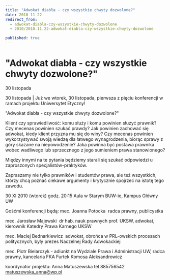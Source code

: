 ```yaml
---
title: "Adwokat diabła - czy wszystkie chwyty dozwolone?"
date: 2010-11-22
redirect_from: 
  - adwokat-diabla-czy-wszystkie-chwyty-dozwolone
  - 2010/2010.11.22-adwokat-diabla-czy-wszystkie-chwyty-dozwolone

published: true
---
```




# "Adwokat diabła - czy wszystkie chwyty dozwolone?"

<time>30 listopada</time>

30 listopada | 
Już we wtorek, 30 listopada, pierwsza z pięciu konferencji w ramach projektu Uniwersytet Etyczny!

"Adwokat diabła - czy wszystkie chwyty dozwolone?"

Klient czy sprawiedliwość: komu służy i komu powinien służyć prawnik? Czy mecenas powinien szukać prawdy? Jak powinien zachować się adwokat, kiedy klient przyzna mu się do winy? Czy mecenas powinien wykorzystywać swoją wiedzę dla łatwego wynagrodzenia, biorąc sprawy z góry skazane na niepowodzenie? Jaka powinna być postawa prawnika wobec wadliwego lub sprzecznego z jego sumieniem prawa stanowionego?

Między innymi na te pytania będziemy starali się szukać odpowiedzi u zaproszonych specjalistów-praktyków.

Zapraszamy nie tylko prawników i studentów prawa, ale też wszystkich, którzy chcą poznać ciekawe argumenty i krytycznie spojrzeć na istotę tego zawodu.

30 XI 2010 (wtorek) godz. 20:15 Aula w Starym BUW-ie, Kampus Główny UW

Gośćmi konferencji będą:
mec. Joanna Potocka&nbsp; radca prawny, publicystka

mec. Jarosław Majewski&nbsp; dr hab. nauk prawnych prof. UKSW, adwokat, kierownik Katedry Prawa Karnego UKSW

mec. Maciej Bednarkiewicz&nbsp; adwokat, obrońca w PRL-owskich procesach
politycznych, były prezes Naczelnej Rady Adwokackiej

mec.
 Piotr Bielarczyk - adiunkt na Wydziale Prawa i Administracji UW, radca prawny, kancelaria FKA Furtek Komosa Aleksandrowicz

koordynator projektu:
Anna Matuszewska
tel 885756542
matuszewska_anna@wp.pl

<!--CONTENT FROM OLD SERVER (jos before 2013): 30 listopada | 
Już we wtorek, 30 listopada, pierwsza z pięciu konferencji w ramach projektu Uniwersytet Etyczny!

"Adwokat diabła - czy wszystkie chwyty dozwolone?"

Klient czy sprawiedliwość: komu służy i komu powinien służyć prawnik? Czy mecenas powinien szukać prawdy? Jak powinien zachować się adwokat, kiedy klient przyzna mu się do winy? Czy mecenas powinien wykorzystywać swoją wiedzę dla łatwego wynagrodzenia, biorąc sprawy z góry skazane na niepowodzenie? Jaka powinna być postawa prawnika wobec wadliwego lub sprzecznego z jego sumieniem prawa stanowionego?

Między innymi na te pytania będziemy starali się szukać odpowiedzi u zaproszonych specjalistów-praktyków.

Zapraszamy nie tylko prawników i studentów prawa, ale też wszystkich, którzy chcą poznać ciekawe argumenty i krytycznie spojrzeć na istotę tego zawodu.

30 XI 2010 (wtorek) godz. 20:15 Aula w Starym BUW-ie, Kampus Główny UW

Gośćmi konferencji będą:
mec. Joanna Potocka&nbsp; radca prawny, publicystka

mec. Jarosław Majewski&nbsp; dr hab. nauk prawnych prof. UKSW, adwokat, kierownik Katedry Prawa Karnego UKSW

mec. Maciej Bednarkiewicz&nbsp; adwokat, obrońca w PRL-owskich procesach
politycznych, były prezes Naczelnej Rady Adwokackiej

mec. Piotr Bielarczyk - adiunkt na Wydziale Prawa i Administracji UW, radca prawny, kancelaria FKA Furtek Komosa Aleksandrowicz

koordynator projektu:
Anna Matuszewska
tel 885756542
matuszewska_anna@wp.pl                                                                         
-->

<!--{{json:{"created_date":"2010-11-22 21:50:49","publish_down":"0000-00-00 00:00:00","id":"993"}}}-->